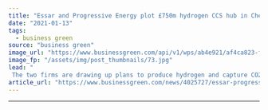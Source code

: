 ```yaml
---
title: "Essar and Progressive Energy plot £750m hydrogen CCS hub in Cheshire"
date: "2021-01-13"
tags: 
  - business green
source: "business green"
image_url: "https://www.businessgreen.com/api/v1/wps/ab4e921/af4ca823-f415-4cee-8853-d8ebf0681f1a/2/iStock-938512316-stanlow-refinery-on-the-mersey-oil-185x114.jpg"
image_fp: "/assets/img/post_thumbnails/73.jpg"
lead: "
 The two firms are drawing up plans to produce hydrogen and capture CO2 at an oil refinery in Ellesmere Port ..."
article_url: "https://www.businessgreen.com/news/4025727/essar-progressive-energy-plot-gbp750m-hydrogen-ccs-hub-cheshire"
---
```


---
